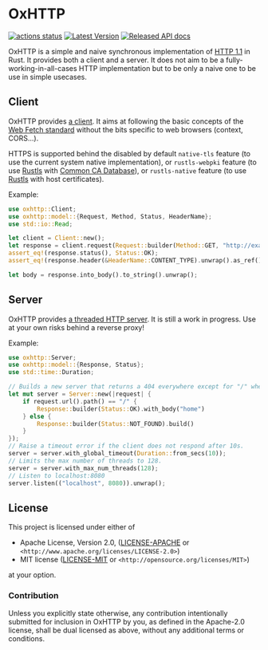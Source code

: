 OxHTTP
======

[![actions status](https://github.com/oxigraph/oxhttp/workflows/build/badge.svg)](https://github.com/oxigraph/oxhttp/actions)
[![Latest Version](https://img.shields.io/crates/v/oxhttp.svg)](https://crates.io/crates/oxhttp)
[![Released API docs](https://docs.rs/oxhttp/badge.svg)](https://docs.rs/oxhttp)

OxHTTP is a simple and naive synchronous implementation of [HTTP 1.1](https://httpwg.org/http-core/) in Rust.
It provides both a client and a server.
It does not aim to be a fully-working-in-all-cases HTTP implementation but to be only a naive one to be use in simple usecases.


## Client

OxHTTP provides [a client](https://docs.rs/oxhttp/latest/oxhttp/struct.Client.html).
It aims at following the basic concepts of the [Web Fetch standard](https://fetch.spec.whatwg.org/) without the bits specific to web browsers (context, CORS...).

HTTPS is supported behind the disabled by default `native-tls` feature (to use the current system native implementation), or `rustls-webpki` feature (to use [Rustls](https://github.com/rustls/rustls) with [Common CA Database](https://www.ccadb.org/)),  or `rustls-native` feature (to use [Rustls](https://github.com/rustls/rustls) with host certificates).

Example:
```rust
use oxhttp::Client;
use oxhttp::model::{Request, Method, Status, HeaderName};
use std::io::Read;

let client = Client::new();
let response = client.request(Request::builder(Method::GET, "http://example.com".parse().unwrap()).build()).unwrap();
assert_eq!(response.status(), Status::OK);
assert_eq!(response.header(&HeaderName::CONTENT_TYPE).unwrap().as_ref(), b"text/html; charset=UTF-8");

let body = response.into_body().to_string().unwrap();
```

## Server

OxHTTP provides [a threaded HTTP server](https://docs.rs/oxhttp/latest/oxhttp/struct.Server.html).
It is still a work in progress. Use at your own risks behind a reverse proxy!

Example:
```rust no_run
use oxhttp::Server;
use oxhttp::model::{Response, Status};
use std::time::Duration;

// Builds a new server that returns a 404 everywhere except for "/" where it returns the body 'home'
let mut server = Server::new(|request| {
    if request.url().path() == "/" {
        Response::builder(Status::OK).with_body("home")
    } else {
        Response::builder(Status::NOT_FOUND).build()
    }
});
// Raise a timeout error if the client does not respond after 10s.
server = server.with_global_timeout(Duration::from_secs(10));
// Limits the max number of threads to 128.
server = server.with_max_num_threads(128);
// Listen to localhost:8080
server.listen(("localhost", 8080)).unwrap();
```

## License

This project is licensed under either of

 * Apache License, Version 2.0, ([LICENSE-APACHE](LICENSE-APACHE) or
   `<http://www.apache.org/licenses/LICENSE-2.0>`)
 * MIT license ([LICENSE-MIT](LICENSE-MIT) or
   `<http://opensource.org/licenses/MIT>`)
   
at your option.


### Contribution

Unless you explicitly state otherwise, any contribution intentionally submitted for inclusion in OxHTTP by you, as defined in the Apache-2.0 license, shall be dual licensed as above, without any additional terms or conditions.
